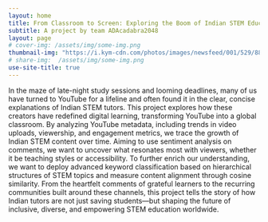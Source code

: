 ```yaml
---
layout: home
title: From Classroom to Screen: Exploring the Boom of Indian STEM Education on YouTube
subtitle: A project by team ADAcadabra2048
layout: page
# cover-img: /assets/img/some-img.png
thumbnail-img: "https://i.kym-cdn.com/photos/images/newsfeed/001/529/880/cac.jpg"
# share-img:  /assets/img/some-img.png
use-site-title: true
---
```


In the maze of late-night study sessions and looming deadlines, many of us have turned to YouTube for a lifeline and often found it in the clear, concise explanations of Indian STEM tutors. This project explores how these creators have redefined digital learning, transforming YouTube into a global classroom. By analyzing YouTube metadata, including trends in video uploads, viewership, and engagement metrics, we trace the growth of Indian STEM content over time. Aiming to use sentiment analysis on comments, we want to uncover what resonates most with viewers, whether it be teaching styles or accessibility. To further enrich our understanding, we want to deploy advanced keyword classification based on hierarchical structures of STEM topics and measure content alignment through cosine similarity. From the heartfelt comments of grateful learners to the recurring communities built around these channels, this project tells the story of how Indian tutors are not just saving students—but shaping the future of inclusive, diverse, and empowering STEM education worldwide.


